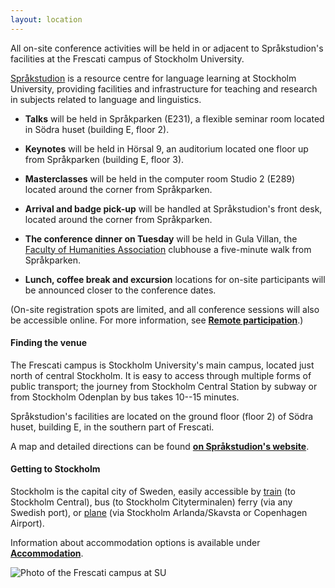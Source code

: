 ```yaml
---
layout: location
---
```


All on-site conference activities will be held in or adjacent to Språkstudion's facilities at the Frescati campus of Stockholm University.

[Språkstudion](https://www.su.se/sprakstudion-language-learning-resource-centre/) is a resource centre for language learning at Stockholm University, providing facilities and infrastructure for teaching and research in subjects related to language and linguistics. 

* **Talks** will be held in Språkparken (E231), a flexible seminar room located in Södra huset (building E, floor 2).

* **Keynotes** will be held in Hörsal 9, an auditorium located one floor up from Språkparken (building E, floor 3).

* **Masterclasses** will be held in the computer room Studio 2 (E289) located around the corner from Språkparken. 

* **Arrival and badge pick-up** will be handled at Språkstudion's front desk, located around the corner from Språkparken.

* **The conference dinner on Tuesday** will be held in Gula Villan, the [Faculty of Humanities Association](https://www.humf.su.se/) clubhouse a five-minute walk from Språkparken.

* **Lunch, coffee break and excursion** locations for on-site participants will be announced closer to the conference dates.

(On-site registration spots are limited, and all conference sessions will also be accessible online. For more information, see [**Remote participation**](/remote).)

#### Finding the venue

The Frescati campus is Stockholm University's main campus, located just north of central Stockholm. It is easy to access through multiple forms of public transport; the journey from Stockholm Central Station by subway or from Stockholm Odenplan by bus takes 10--15 minutes.

Språkstudion's facilities are located on the ground floor (floor 2) of Södra huset, building E, in the southern part of Frescati. 

A map and detailed directions can be found [**on Språkstudion's website**](https://www.su.se/sprakstudion-language-learning-resource-centre/about-spr%C3%A5kstudion?open-collapse-boxes=ccbd-findus#findus).

#### Getting to Stockholm

Stockholm is the capital city of Sweden, easily accessible by [train](https://www.seat61.com/international-trains/trains-from-Stockholm.htm) (to Stockholm Central), bus (to Stockholm Cityterminalen) ferry (via any Swedish port), or [plane](https://visitsweden.com/about-sweden/getting-and-airports/) (via Stockholm Arlanda/Skavsta or Copenhagen Airport). 

Information about accommodation options is available under [**Accommodation**](/accommodation/).

<!-- How to get to the conference

You can adapt the design as well as the section shown on the map by copying the `assets/js/main.js` from the theme's repository and editing it. See also the subsection [Location / Room Overview](https://github.com/DigitaleGesellschaft/jekyll-theme-conference/#location--room-overview) section of the theme's README file. -->

![Photo of the Frescati campus at SU](/assets/images/su_banner.png)